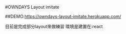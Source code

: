 #OWNDAYS Layout imitate

##DEMO:https://owndays-layout-imitate.herokuapp.com/

目前是完成部分layout來做練習
環境是建置在:react
